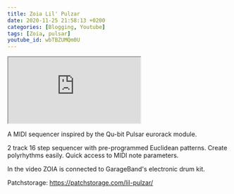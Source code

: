 ```yaml
---
title: Zoia Lil' Pulzar
date: 2020-11-25 21:58:13 +0200
categories: [Blogging, Youtube]
tags: [Zoia, pulsar]
youtube_id: wbTBZUMQm0U
---
```



<div class="embed-responsive embed-responsive-16by9" >
    <iframe class="embed-responsive-item"  src="https://www.youtube.com/embed/{{ page.youtube_id }}"></iframe>
</div>

A MIDI sequencer inspired by the Qu-bit Pulsar eurorack module.

2 track 16 step sequencer with pre-programmed Euclidean patterns. Create polyrhythms easily. Quick access to MIDI note parameters. 

In the video ZOIA is connected to GarageBand's electronic drum kit. 

Patchstorage: https://patchstorage.com/lil-pulzar/